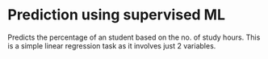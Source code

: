# Prediction using supervised ML
Predicts the percentage of an student based on the no. of study hours.
This is a simple linear regression task as it involves just 2 variables.
